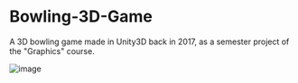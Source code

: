 # Bowling-3D-Game
A 3D bowling game made in Unity3D back in 2017, as a semester project of the "Graphics" course. 

![image](https://i.imgur.com/VM9WVNd.png?1)
